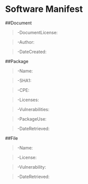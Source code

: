 # Software Manifest

##Document
>-DocumentLicense:

>-Author:

>-DateCreated:

##Package
>-Name:

>-SHA1:

>-CPE:

>-Licenses:

>-Vulnerabilities:

>-PackageUse:

>-DateRetrieved:

##File
>-Name:

>-License:

>-Vulnerability:

>-DateRetrieved:
